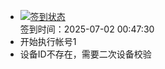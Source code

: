 - [![签到状态](https://github.com/womade/Cloud189-Actions/actions/workflows/main.yml/badge.svg?branch=main)](https://github.com/womade/Cloud189-Actions/actions/workflows/main.yml) <br> 签到时间：2025-07-02 00:47:30
- 开始执行帐号1
- 设备ID不存在，需要二次设备校验
